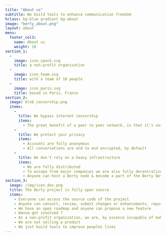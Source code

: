 ```yaml
---
title: "About us"
subtitle: We build tools to enhance communication freedom
hclass: bg-blue gradient bg-about
image: "berty_about.png"
layout: about
menu:
  footer_col3:
    name: About us
    weight: 10
section_1:
  - 
    image: icon_spock.svg
    title: a non-profit organisation
  - 
    image: icon_team.svg
    title: with a team of 10 people
  - 
    image: icon_paris.svg
    title: based in Paris, France
section_2:
  image: blob_censorship.png
  items:
    - 
      title: We bypass internet censorship
      items:
        - The great benefit of a peer to peer network, is that it's very hard to prevent it from spreading
    - 
      title: We protect your privacy
      items:
        - Accounts are fully anonymous
        - All conversations are end to end encrypted, by default
    - 
      title: We don't rely on a heavy infrastructure
      items:
        - We are fully distributed
        - To escape from major companies we are also fully decentralized
        - Anyone can host a Berty node & become a part of the Berty Network
section_3:
  image: /img/icon_dev.png
  title: The Berty project is fully open source
  items:
    - Everyone can access the source code of the project
    - Anyone can consult, review, submit changes or enhancements, report a bug, perform a security audit...
    - We have an open roadmap and anyone can propose a new feature
    - Wanna get involved ?
    - As a non-profit organization, we are, by essence incapable of making profit
    - We are not selling a product
    - We just build tools to improve peoples lives
---
```


